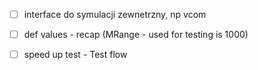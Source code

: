 - [ ] interface do symulacji zewnetrzny, np vcom
- [ ] def values - recap (MRange - used for testing is 1000)
- [ ] speed up test - Test flow

